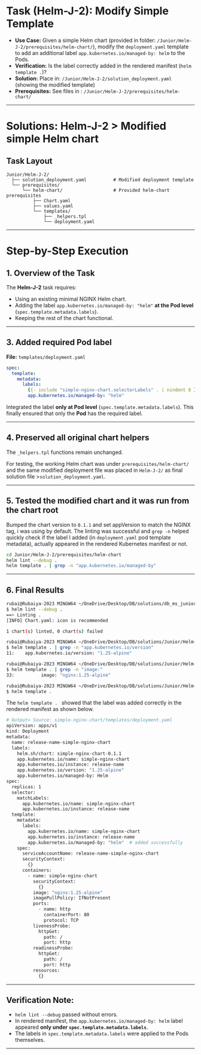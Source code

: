 # Task (Helm-J-2): Modify Simple Template

*   **Use Case:** Given a simple Helm chart (provided in folder: `/Junior/Helm-J-2/prerequisites/helm-chart/`), modify the `deployment.yaml` template to add an additional label `app.kubernetes.io/managed-by: helm` to the Pods.
*   **Verification:** Is the label correctly added in the rendered manifest (`helm template .`)?
*   **Solution:** Place in: `/Junior/Helm-J-2/solution_deployment.yaml` (showing the modified template)
*   **Prerequisites:** See files in : `/Junior/Helm-J-2/prerequisites/helm-chart/`

---

# Solutions: Helm-J-2 > Modified simple Helm chart 

## Task Layout

```
Junior/Helm-J-2/                
  ├── solution_deployment.yaml          # Modified deployment template 
  └── prerequisites/
      └── helm-chart/                   # Provided helm-chart prerequisites
          ├── Chart.yaml                
          ├── values.yaml               
          └── templates/                
              ├── _helpers.tpl          
              └── deployment.yaml       
```
---

# Step-by-Step Execution

## 1. Overview of the Task

The **Helm-J-2** task requires:

* Using an existing minimal NGINX Helm chart.
* Adding the label `app.kubernetes.io/managed-by: "helm"` **at the Pod level** (`spec.template.metadata.labels`).
* Keeping the rest of the chart functional.

---

## 3. Added required Pod label

**File:** `templates/deployment.yaml`

```yaml
spec:
  template:
    metadata:
      labels:
        {{- include "simple-nginx-chart.selectorLabels" . | nindent 8 }}
        app.kubernetes.io/managed-by: "helm"
```

Integrated the label **only at Pod level** (`spec.template.metadata.labels`). This finally ensured that only the **Pod** has the required label.

---

## 4. Preserved all original chart helpers

The `_helpers.tpl` functions remain unchanged.

For testing, the working Helm chart was under `prerequisites/helm-chart/` and the same modified deployment file was placed in `Helm-J-2/` as final solution file >`solution_deployment.yaml`.

---

## 5. Tested the modified chart and it was run from the chart root

Bumped the chart version to `0.1.1` and set appVersion to match the NGINX tag, i was using by default. The linting was successful and `grep -n` helped quickly check if the label I added (in `deployment.yaml` pod template metadata),
actually appeared in the rendered Kubernetes manifest or not.

```bash
cd Junior/Helm-J-2/prerequisites/helm-chart
helm lint --debug .
helm template . | grep -n "app.kubernetes.io/managed-by"
```
---

## 6. Final Results

```bash
rubai@Rubaiya-2023 MINGW64 ~/OneDrive/Desktop/DB/solutions/db_ms_junior_solutions/Junior/Helm-J-2/prerequisites/helm-chart  
$ helm lint --debug .
==> Linting .
[INFO] Chart.yaml: icon is recommended

1 chart(s) linted, 0 chart(s) failed

rubai@Rubaiya-2023 MINGW64 ~/OneDrive/Desktop/DB/solutions/Junior/Helm-J-2/prerequisites/helm-chart  
$ helm template . | grep -n "app.kubernetes.io/version"
11:    app.kubernetes.io/version: "1.25-alpine"

rubai@Rubaiya-2023 MINGW64 ~/OneDrive/Desktop/DB/solutions/Junior/Helm-J-2/prerequisites/helm-chart  
$ helm template . | grep -n "image:"
33:          image: "nginx:1.25-alpine"

rubai@Rubaiya-2023 MINGW64 ~/OneDrive/Desktop/DB/solutions/Junior/Helm-J-2/prerequisites/helm-chart  
$ helm template .
```

The `helm template . ` showed that the label was added correctly in the rendered manifest as shown below.

```bash
# Output> Source: simple-nginx-chart/templates/deployment.yaml
apiVersion: apps/v1
kind: Deployment
metadata:
  name: release-name-simple-nginx-chart
  labels:
    helm.sh/chart: simple-nginx-chart-0.1.1
    app.kubernetes.io/name: simple-nginx-chart
    app.kubernetes.io/instance: release-name
    app.kubernetes.io/version: "1.25-alpine"
    app.kubernetes.io/managed-by: Helm
spec:
  replicas: 1
  selector:
    matchLabels:
      app.kubernetes.io/name: simple-nginx-chart
      app.kubernetes.io/instance: release-name
  template:
    metadata:
      labels:
        app.kubernetes.io/name: simple-nginx-chart
        app.kubernetes.io/instance: release-name
        app.kubernetes.io/managed-by: "helm"  # added successfully
    spec:
      serviceAccountName: release-name-simple-nginx-chart
      securityContext:
        {}
      containers:
        - name: simple-nginx-chart
          securityContext:
            {}
          image: "nginx:1.25-alpine"
          imagePullPolicy: IfNotPresent
          ports:
            - name: http
              containerPort: 80
              protocol: TCP
          livenessProbe:
            httpGet:
              path: /
              port: http
          readinessProbe:
            httpGet:
              path: /
              port: http
          resources:
            {}
```
---

## Verification Note:

- `helm lint --debug` passed without errors.
- In rendered manifest, the `app.kubernetes.io/managed-by: helm` label appeared **only under `spec.template.metadata.labels`**.
- The labels in `spec.template.metadata.labels` were applied to the Pods themselves.

---

